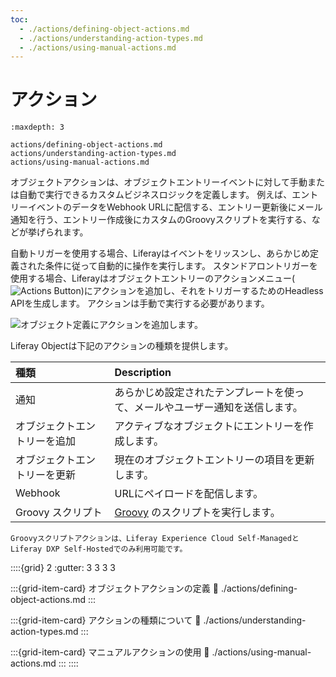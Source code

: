 ```yaml
---
toc:
  - ./actions/defining-object-actions.md
  - ./actions/understanding-action-types.md
  - ./actions/using-manual-actions.md
---
```

# アクション

```{toctree}
:maxdepth: 3

actions/defining-object-actions.md
actions/understanding-action-types.md
actions/using-manual-actions.md
```

オブジェクトアクションは、オブジェクトエントリーイベントに対して手動または自動で実行できるカスタムビジネスロジックを定義します。 例えば、エントリーイベントのデータをWebhook URLに配信する、エントリー更新後にメール通知を行う、エントリー作成後にカスタムのGroovyスクリプトを実行する、などが挙げられます。

自動トリガーを使用する場合、Liferayはイベントをリッスンし、あらかじめ定義された条件に従って自動的に操作を実行します。 スタンドアロントリガーを使用する場合、Liferayはオブジェクトエントリーのアクションメニュー(![Actions Button](../../../images/icon-actions.png))にアクションを追加し、それをトリガーするためのHeadless APIを生成します。 アクションは手動で実行する必要があります。

![オブジェクト定義にアクションを追加します。](./actions/images/01.png)

Liferay Objectは下記のアクションの種類を提供します。

| 種類             | Description                                     |
|:-------------- |:----------------------------------------------- |
| 通知             | あらかじめ設定されたテンプレートを使って、メールやユーザー通知を送信します。          |
| オブジェクトエントリーを追加 | アクティブなオブジェクトにエントリーを作成します。                       |
| オブジェクトエントリーを更新 | 現在のオブジェクトエントリーの項目を更新します。                        |
| Webhook        | URLにペイロードを配信します。                                |
| Groovy スクリプト   | [Groovy](https://groovy-lang.org/) のスクリプトを実行します。 |

```{important}
Groovyスクリプトアクションは、Liferay Experience Cloud Self-ManagedとLiferay DXP Self-Hostedでのみ利用可能です。
```

<!--TASK: When client extensions docs are ready, mention being able to add Action Types and Notification Types.-->


::::{grid} 2
:gutter: 3 3 3 3

:::{grid-item-card} オブジェクトアクションの定義
:link: ./actions/defining-object-actions.md
:::

:::{grid-item-card} アクションの種類について
:link: ./actions/understanding-action-types.md
:::

:::{grid-item-card} マニュアルアクションの使用
:link: ./actions/using-manual-actions.md
:::
::::
